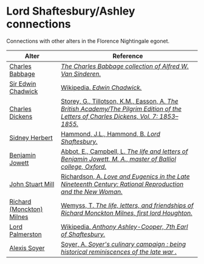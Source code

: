 # Lord Shaftesbury/Ashley connections
Connections with other alters in the Florence Nightingale egonet.

| Alter  | Reference|
| ------------- |------------- |
| [Charles Babbage](https://github.com/altealo/FNTest/blob/master/AltersReferences/CharlesBabbage.md)|[*The Charles Babbage collection of Alfred W. Van Sinderen.*](https://www.jstor.org/stable/40859767?seq=1)|
| [Sir Edwin Chadwick](https://github.com/altealo/FNTest/blob/master/AltersReferences/EdwinChadwick.md)  |[Wikipedia. *Edwin Chadwick.*](https://en.wikipedia.org/wiki/Edwin_Chadwick)|
| [Charles Dickens](https://github.com/altealo/FNTest/blob/master/AltersReferences/CharlesDickens.md)|[Storey, G., Tillotson, K.M., Easson, A. *The British Academy/The Pilgrim Edition of the Letters of Charles Dickens, Vol. 7: 1853–1855.*](https://www.oxfordscholarlyeditions.com/view/10.1093/actrade/9780198114789.book.1/actrade-9780198114789-div1-259)|
| [Sidney Herbert](https://github.com/altealo/FNTest/blob/master/AltersReferences/SidneyHerbert.md)|[Hammond, J.L., Hammond, B. *Lord Shaftesbury.*](https://books.google.co.uk/books?id=xACaDwAAQBAJ&pg=PT147&lpg=PT147&dq=lord+shaftesbury+sidney+herbert&source=bl&ots=pvA7rSPr3f&sig=ACfU3U1j3XfgLfkYu36ytfMwwvk-3_o9HA&hl=en&sa=X&ved=2ahUKEwiB36uNiLboAhW9ZxUIHeESBP4Q6AEwBHoECAoQAQ#v=onepage&q=lord%20shaftesbury%20sidney%20herbert&f=false)|
| [Benjamin Jowett](https://github.com/altealo/FNTest/blob/master/AltersReferences/BenjaminJowett.md) |[Abbot, E., Campbell, L. *The life and letters of Benjamin Jowett, M. A., master of Balliol college, Oxford.*](https://archive.org/stream/lifelettersofben01abboiala/lifelettersofben01abboiala_djvu.txt)|
| [John Stuart Mill](https://github.com/altealo/FNTest/blob/master/AltersReferences/JohnStuartMill.md)|[Richardson, A. *Love and Eugenics in the Late Nineteenth Century: Rational Reproduction and the New Woman.*](https://books.google.co.uk/books?id=i3NWUXSZyIYC&pg=PA14&lpg=PA14&dq=Lord+Shaftesbury+eugenics&source=bl&ots=oyJOcRIEy2&sig=ACfU3U0uHfzku2u5fZd1mOPst63BSH2uEQ&hl=en&sa=X&ved=2ahUKEwjRyZW9-8rlAhWHRMAKHfkRDBUQ6AEwC3oECAgQAg#v=onepage&q=Lord%20Shaftesbury%20eugenics&f=false)|
| [Richard (Monckton) Milnes](https://github.com/altealo/FNTest/blob/master/AltersReferences/RichardMilnes.md)|[Wemyss, T. *The life, letters, and friendships of Richard Monckton Milnes, first lord Houghton.*](https://archive.org/details/lifelettersandf09reidgoog/page/n74)|
| [Lord Palmerston](https://github.com/altealo/FNTest/blob/master/AltersReferences/LordPalmerston.md) |[Wikipedia. *Anthony Ashley-Cooper, 7th Earl of Shaftesbury.*](https://en.wikipedia.org/wiki/Anthony_Ashley-Cooper,_7th_Earl_of_Shaftesbury )|
| [Alexis Soyer](https://github.com/altealo/FNTest/blob/master/AltersReferences/AlexisSoyer.md) |[Soyer, A. *Soyer's culinary campaign : being historical reminiscences of the late war .*](https://archive.org/stream/soyersculinaryca00soyeuoft/soyersculinaryca00soyeuoft_djvu.txt)|
